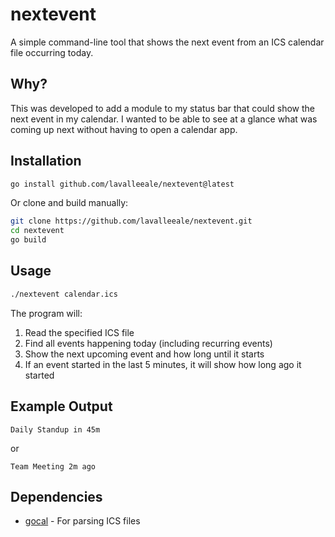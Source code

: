 # nextevent

A simple command-line tool that shows the next event from an ICS calendar file occurring today.

## Why?

This was developed to add a module to my status bar that could show the next event in my calendar. I wanted to be able to see at a glance what was coming up next without having to open a calendar app.

## Installation

```bash
go install github.com/lavalleeale/nextevent@latest
```

Or clone and build manually:

```bash
git clone https://github.com/lavalleeale/nextevent.git
cd nextevent
go build
```

## Usage

```bash
./nextevent calendar.ics
```

The program will:

1. Read the specified ICS file
2. Find all events happening today (including recurring events)
3. Show the next upcoming event and how long until it starts
4. If an event started in the last 5 minutes, it will show how long ago it started

## Example Output

```
Daily Standup in 45m
```

or

```
Team Meeting 2m ago
```

## Dependencies

- [gocal](https://github.com/apognu/gocal) - For parsing ICS files
